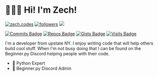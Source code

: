 # 🙋🏻‍♂️ Hi! I'm Zech!

<!-- <a href="https://www.youtube.com/channel/UC6-iUsH8cOQ2GxGLyIVcw-Q">
    <img alt="youtube" title="YouTube" src="https://img.shields.io/badge/-YouTube-red?style=for-the-badge&logo=youtube&logoColor=white&labelColor=CF0000&color=FF0000"/>
</a> -->
<a href="https://zech.codes"><img alt="zech.codes" title="zech.codes on Hashnode" src="https://img.shields.io/badge/-Zech.codes-blue?style=for-the-badge&logo=hashnode&logoColor=white&labelColor=1049e7&color=2962ff"/></a>
<a href="https://twitter.com/ZechCodes"><img alt="followers" title="Follow me on Twitter" src="https://img.shields.io/badge/-Twitter-1DA1F2?style=for-the-badge&logo=twitter&logoColor=white&labelColor=0081D2&color=1DA1F2"/></a>
<a href="https://discord.gg/sfHykntuGy" alt="Beginner.py Discord Server"><img src="https://img.shields.io/badge/-Discord-5865F2?style=for-the-badge&logoColor=white&logo=discord&labelColor=4855E2"/></a>

[![Commits Badge](https://badges.pufler.dev/commits/monthly/ZechCodes?style=flat-square&color=3377ff)](https://github.com/ZechCodes)
[![Repos Badge](https://badges.pufler.dev/repos/ZechCodes?style=flat-square&color=3377ff)](https://github.com/ZechCodes?tab=repositories)
[![Gists Badge](https://badges.pufler.dev/gists/ZechCodes?style=flat-square&color=3377ff)](https://gist.github.com/ZechCodes)
[![Visits Badge](https://badges.pufler.dev/visits/ZechCodes/ZechCodes?style=flat-square&color=3377ff)](https://github.com/ZechCodes)

I'm a developer from upstate NY. I enjoy writing code that will help others build cool stuff. When I'm not busy doing that I can be found on the Beginner.py Discord helping people with their code.

- 🐍 Python Expert
- 💬 Beginner.py Discord Admin
